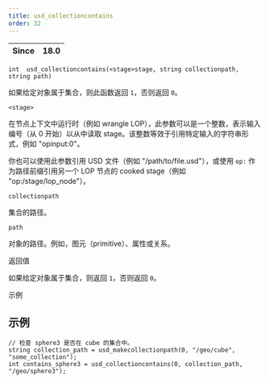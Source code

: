 ```yaml
---
title: usd_collectioncontains
order: 32
---
```


| Since | 18.0 |
| --- | --- |

`int  usd_collectioncontains(<stage>stage, string collectionpath, string path)`

如果给定对象属于集合，则此函数返回 `1`，否则返回 `0`。

`<stage>`

在节点上下文中运行时（例如 wrangle LOP），此参数可以是一个整数，表示输入编号（从 0 开始）以从中读取 stage。该整数等效于引用特定输入的字符串形式，例如 "opinput:0"。

你也可以使用此参数引用 USD 文件（例如 "/path/to/file.usd"），或使用 `op:` 作为路径前缀引用另一个 LOP 节点的 cooked stage（例如 "op:/stage/lop_node"）。

`collectionpath`

集合的路径。

`path`

对象的路径。例如，图元（primitive）、属性或关系。

返回值

如果给定对象属于集合，则返回 `1`，否则返回 `0`。

示例

## 示例

```vex
// 检查 sphere3 是否在 cube 的集合中。
string collection_path = usd_makecollectionpath(0, "/geo/cube", "some_collection");
int contains_sphere3 = usd_collectioncontains(0, collection_path, "/geo/sphere3");

```
